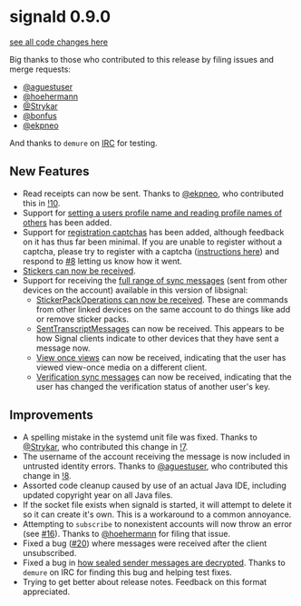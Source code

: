 # signald 0.9.0

[see all code changes here](https://gitlab.com/thefinn93/signald/-/compare/0.8.1...0.9.0)

Big thanks to those who contributed to this release by filing issues and merge requests:
* [@aguestuser](https://gitlab.com/aguestuser)
* [@hoehermann](https://gitlab.com/hoehermann)
* [@Strykar](https://gitlab.com/Strykar)
* [@bonfus](https://gitlab.com/bonfus)
* [@ekpneo](https://gitlab.com/ekpneo)

And thanks to `demure` on [IRC](https://gitlab.com/thefinn93/signald/-/wikis/IRC) for testing.

## New Features
* Read receipts can now be sent. Thanks to [@ekpneo](https://gitlab.com/ekpneo), who contributed this
in [!10](https://gitlab.com/thefinn93/signald/-/merge_requests/10).
* Support for [setting a users profile name and reading profile names of others](https://gitlab.com/thefinn93/signald/-/merge_requests/6)
has been added.
* Support for [registration captchas](https://gitlab.com/thefinn93/signald/-/commit/d1591adf59ce5fa77f39d3850066c1e374ad2e06) has been added,
although feedback on it has thus far been minimal. If you are unable to register without a captcha, please try to register
with a captcha ([instructions here](https://gitlab.com/thefinn93/signald/issues/8#note_230856982)) and respond to [#8](https://gitlab.com/thefinn93/signald/issues/8)
letting us know how it went. 
* [Stickers can now be received](https://gitlab.com/thefinn93/signald/-/blob/84374330a5a020196ac64670ba546bdb16206b0d/src/main/java/io/finn/signald/JsonSticker.java).
* Support for receiving the [full range of sync messages](https://gitlab.com/thefinn93/signald/-/commit/2b9a92d39cef17aac27007b2d689856467709fc4)
 (sent from other devices on the account) available in this version of libsignal:
  * [StickerPackOperations can now be received](https://gitlab.com/thefinn93/signald/-/blob/84374330a5a020196ac64670ba546bdb16206b0d/src/main/java/io/finn/signald/JsonStickerPackOperationMessage.java).
  These are commands from other linked devices on the same account to do things like add or remove sticker packs.
  * [SentTranscriptMessages](https://gitlab.com/thefinn93/signald/-/blob/84374330a5a020196ac64670ba546bdb16206b0d/src/main/java/io/finn/signald/JsonSentTranscriptMessage.java)
  can now be received. This appears to be how Signal clients indicate to other devices that they have sent a message now.
  * [View once views](https://gitlab.com/thefinn93/signald/-/blob/84374330a5a020196ac64670ba546bdb16206b0d/src/main/java/io/finn/signald/JsonViewOnceOpenMessage.java)
  can now be received, indicating that the user has viewed view-once media on a different client.
  * [Verification sync messages](https://gitlab.com/thefinn93/signald/-/blob/84374330a5a020196ac64670ba546bdb16206b0d/src/main/java/io/finn/signald/JsonVerifiedMessage.java)
  can now be received, indicating that the user has changed the verification status of another user's key.


## Improvements
* A spelling mistake in the systemd unit file was fixed. Thanks to [@Strykar](https://gitlab.com/Strykar), who contributed this change in
[!7](https://gitlab.com/thefinn93/signald/-/merge_requests/7).
* The username of the account receiving the message is now included in untrusted identity errors.
Thanks to [@aguestuser](https://gitlab.com/aguestuser), who contributed this change in [!8](https://gitlab.com/thefinn93/signald/-/merge_requests/8).
* Assorted code cleanup caused by use of an actual Java IDE, including updated copyright year on all Java files.
* If the socket file exists when signald is started, it will attempt to delete it so it can create it's own.
This is a workaround to a common annoyance.
* Attempting to `subscribe` to nonexistent accounts will now throw an error (see [#16](https://gitlab.com/thefinn93/signald/issues/16)).
Thanks to [@hoehermann](https://gitlab.com/hoehermann) for filing that issue.
* Fixed a bug ([#20](https://gitlab.com/thefinn93/signald/issues/20)) where messages were received after the client unsubscribed.
* Fixed a bug in [how sealed sender messages are decrypted](https://gitlab.com/thefinn93/signald/-/commit/d2bd09f33173e83362e5174b284eb5431dae71ac). Thanks to `demure` on IRC for finding this bug and helping test fixes.
* Trying to get better about release notes. Feedback on this format appreciated.
